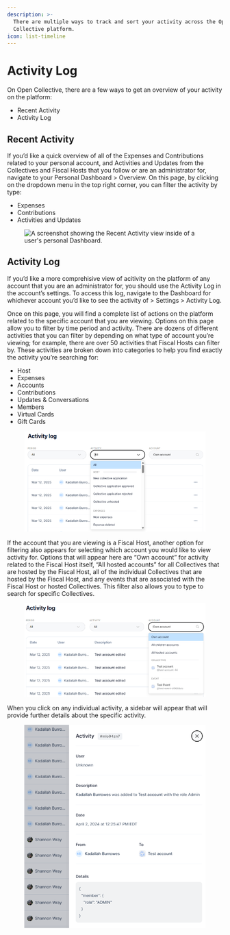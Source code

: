 ```yaml
---
description: >-
  There are multiple ways to track and sort your activity across the Open
  Collective platform.
icon: list-timeline
---
```


# Activity Log

On Open Collective, there are a few ways to get an overview of your activity on the platform:

* Recent Activity
* Activity Log

## Recent Activity

If you’d like a quick overview of all of the Expenses and Contributions related to your personal account, and Activities and Updates from the Collectives and Fiscal Hosts that you follow or are an administrator for, navigate to your Personal Dashboard > Overview. On this page, by clicking on the dropdown menu in the top right corner, you can filter the activity by type:

* Expenses
* Contributions
* Activities and Updates

<figure><img src="https://codahosted.io/docs/EguIswyoKq/blobs/bl-RBFBRUWgG1/57ec67f78a85073124ee3b543807f7f25cae9d062aa9393f68e54900a7b8cbb40484de1aec74475a2366fd1d8ad99b344aca08da3689f932e46ee04f1ce5de8f510369ac5206bb9fa0bb7dc75ea9a66b32631d93afa698e242902c2542eff3d1a56fd773" alt="A screenshot showing the Recent Activity view inside of a user&#x27;s personal Dashboard."><figcaption></figcaption></figure>

## Activity Log

If you’d like a more comprehisive view of acitivity on the platform of any account that you are an administrator for, you should use the Activity Log in the account’s settings. To access this log, navigate to the Dashboard for whichever account you’d like to see the activity of > Settings > Activity Log.

Once on this page, you will find a complete list of actions on the platform related to the specific account that you are viewing. Options on this page allow you to filter by time period and activity. There are dozens of different activities that you can filter by depending on what type of account you’re viewing; for example, there are over 50 activities that Fiscal Hosts can filter by. These activities are broken down into categories to help you find exactly the activity you’re searching for:

* Host
* Expenses
* Accounts
* Contributions
* Updates & Conversations
* Members
* Virtual Cards
* Gift Cards

<figure><img src="../.gitbook/assets/image (72).png" alt="A screenshot showing the &#x22;Activity&#x22; filter on the activity log. "><figcaption></figcaption></figure>

If the account that you are viewing is a Fiscal Host, another option for filtering also appears for selecting which account you would like to view activity for. Options that will appear here are “Own account” for activity related to the Fiscal Host itself, “All hosted accounts” for all Collectives that are hosted by the Fiscal Host, all of the individual Collectives that are hosted by the Fiscal Host, and any events that are associated with the Fiscal Host or hosted Collectives. This filter also allows you to type to search for specific Collectives.

<figure><img src="../.gitbook/assets/image (73).png" alt="A screenshot showing the &#x22;Account&#x22; filter on the activity log. "><figcaption></figcaption></figure>

When you click on any individual activity, a sidebar will appear that will provide further details about the specific activity.

<figure><img src="../.gitbook/assets/image (74).png" alt="A screenshot showing the &#x22;Details&#x22; side bar on an activity in the activity log."><figcaption></figcaption></figure>
